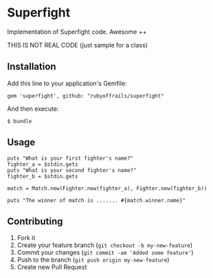 # Superfight

Implementation of Superfight code. Awesome ++

THIS IS NOT REAL CODE (just sample for a class)

## Installation

Add this line to your application's Gemfile:

    gem 'superfight', github: "rubyoffrails/superfight"

And then execute:

    $ bundle


## Usage

```
puts "What is your first fighter's name?"
fighter_a = $stdin.gets
puts "What is your second fighter's name?"
fighter_b = $stdin.gets

match = Match.new(Fighter.new(fighter_a), Fighter.new(fighter_b))

puts "The winner of match is ....... #{match.winner.name}"
```


## Contributing

1. Fork it
2. Create your feature branch (`git checkout -b my-new-feature`)
3. Commit your changes (`git commit -am 'Added some feature'`)
4. Push to the branch (`git push origin my-new-feature`)
5. Create new Pull Request
